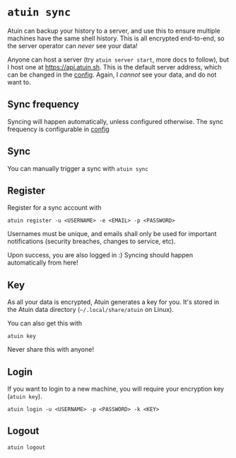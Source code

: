 # `atuin sync`

Atuin can backup your history to a server, and use this to ensure multiple
machines have the same shell history. This is all encrypted end-to-end, so the
server operator can _never_ see your data!

Anyone can host a server (try `atuin server start`, more docs to follow), but I
host one at https://api.atuin.sh. This is the default server address, which can
be changed in the [config](config.md). Again, I _cannot_ see your data, and
do not want to.

## Sync frequency

Syncing will happen automatically, unless configured otherwise. The sync
frequency is configurable in [config](config.md)

## Sync

You can manually trigger a sync with `atuin sync`

## Register

Register for a sync account with

```
atuin register -u <USERNAME> -e <EMAIL> -p <PASSWORD>
```

Usernames must be unique, and emails shall only be used for important
notifications (security breaches, changes to service, etc).

Upon success, you are also logged in :) Syncing should happen automatically from
here!

## Key

As all your data is encrypted, Atuin generates a key for you. It's stored in the
Atuin data directory (`~/.local/share/atuin` on Linux).

You can also get this with

```
atuin key
```

Never share this with anyone!

## Login

If you want to login to a new machine, you will require your encryption key
(`atuin key`).

```
atuin login -u <USERNAME> -p <PASSWORD> -k <KEY>
```

## Logout

```
atuin logout
```
